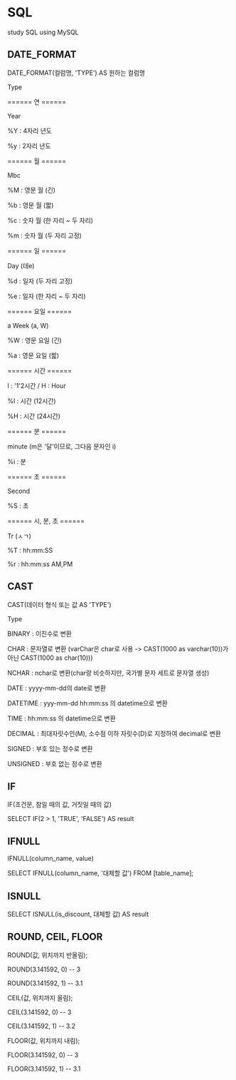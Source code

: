 # SQL
study SQL using MySQL

## DATE_FORMAT

DATE_FORMAT(컬럼명, 'TYPE') AS 원하는 컬럼명

Type

====== 연 ======

Year

%Y : 4자리 년도

%y : 2자리 년도

====== 월 ======

Mbc

%M : 영문 월 (긴)

%b : 영문 월 (짧)

%c : 숫자 월 (한 자리 ~ 두 자리)

%m : 숫자 월 (두 자리 고정)

====== 일 ======

Day (데e)

%d : 일자 (두 자리 고정)

%e : 일자 (한 자리 ~ 두 자리)

====== 요일 ======

a Week (a, W)

%W : 영문 요일 (긴)

%a : 영문 요일 (짧)

====== 시간 ======

l : '1'2시간 / H : Hour

%l : 시간 (12시간)

%H : 시간 (24시간)

====== 분 ======

minute (m은 '달'이므로, 그다음 문자인 i)

%i : 분

====== 초 ======

Second

%S : 초

====== 시, 분, 초 ======

Tr (ㅅㄱ)

%T : hh:mm:SS

%r : hh:mm:ss AM,PM

## CAST

CAST(데이터 형식 또는 값 AS 'TYPE')

Type

BINARY : 이진수로 변환

CHAR : 문자열로 변환 (varChar은 char로 사용 -> CAST(1000 as varchar(10))가 아닌 CAST(1000 as char(10)))

NCHAR : nchar로 변환(char랑 비슷하지만, 국가별 문자 세트로 문자열 생성)

DATE : yyyy-mm-dd의 date로 변환

DATETIME : yyy-mm-dd hh:mm:ss 의 datetime으로 변환

TIME : hh:mm:ss 의 datetime으로 변환

DECIMAL : 최대자릿수인(M), 소수점 이하 자릿수(D)로 지정하여 decimal로 변환

SIGNED : 부호 있는 정수로 변환

UNSIGNED : 부호 없는 정수로 변환

## IF

IF(조건문, 참일 때의 값, 거짓일 때의 값)

SELECT IF(2 > 1, 'TRUE', 'FALSE') AS result

## IFNULL

IFNULL(column_name, value)

SELECT IFNULL(column_name, '대체할 값') FROM [table_name]; 

## ISNULL

SELECT ISNULL(is_discount, 대체할 값) AS result

## ROUND, CEIL, FLOOR

ROUND(값, 위치까지 반올림);

ROUND(3.141592, 0) -- 3

ROUND(3.141592, 1) -- 3.1

CEIL(값, 위치까지 올림);

CEIL(3.141592, 0) -- 3

CEIL(3.141592, 1) -- 3.2

FLOOR(값, 위치까지 내림);

FLOOR(3.141592, 0) -- 3

FLOOR(3.141592, 1) -- 3.1
